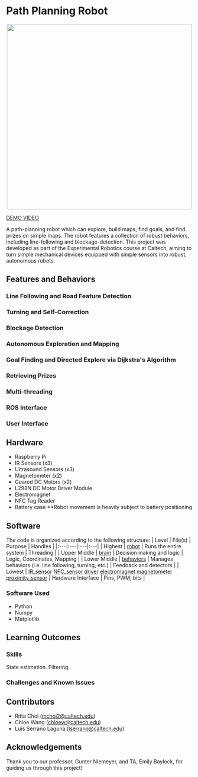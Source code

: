 # Path Planning Robot

<div align="center">
  <img src="https://github.com/user-attachments/assets/332d929c-6cd8-472c-bd2a-5496780ea97d" width="500">
</div>

[DEMO VIDEO](https://www.youtube.com/watch?v=NP6a2vPLHQw)

A path-planning robot which can explore, build maps, find goals, and find prizes on simple maps. The robot features a collection of robust behaviors, including line-following and blockage-detection. This project was developed as part of the Experimental Robotics course at Caltech, aiming to turn simple mechanical devices equipped with simple sensors into robust, autonomous robots.

## Features and Behaviors
### Line Following and Road Feature Detection

### Turning and Self-Correction

### Blockage Detection

### Autonomous Exploration and Mapping

### Goal Finding and Directed Explore via Dijkstra's Algorithm

### Retrieving Prizes

### Multi-threading

### ROS Interface

### User Interface

## Hardware
- Raspberry Pi
- IR Sensors (x3)
- Ultrasound Sensors (x3)
- Magnetometer (x2)
- Geared DC Motors (x2)
- L298N DC Motor Driver Module 
- Electromagnet
- NFC Tag Reader
- Battery case **Robot movement is heavily subject to battery positioning

## Software
The code is organized according to the following structure:
| Level | File(s) | Purpose | Handles |
|:---|:---|:---|:---|
| Highest | [robot](https://github.com/chloeewangg/path_planning_robot/blob/main/code/robot.py) | Runs the entire system | Threading |
| Upper Middle | [brain](https://github.com/chloeewangg/path_planning_robot/blob/main/code/brain.py) | Decision making and logic | Logic, Coordinates, Mapping | 
| Lower Middle | [behaviors](https://github.com/chloeewangg/path_planning_robot/blob/main/code/behaviors.py) | Manages behaviors (i.e. line following, turning, etc.) | Feedback and detectors |
| Lowest | [IR_sensor](https://github.com/chloeewangg/path_planning_robot/blob/main/code/IR_sensor.py) [NFC_sensor](https://github.com/chloeewangg/path_planning_robot/blob/main/code/NFC_sensor.py) [driver](https://github.com/chloeewangg/path_planning_robot/blob/main/code/driver.py) [electromagnet](https://github.com/chloeewangg/path_planning_robot/blob/main/code/electromagnet.py) [magnetometer](https://github.com/chloeewangg/path_planning_robot/blob/main/code/magnetometer.py) [proximity_sensor](https://github.com/chloeewangg/path_planning_robot/blob/main/code/proximity_sensor.py) | Hardware Interface | Pins, PWM, bits |

### Software Used
- Python
- Numpy
- Matplotlib

## Learning Outcomes

### Skills
State estimation.
Filtering.

### Challenges and Known Issues

## Contributors
- Ritta Choi (mchoi2@caltech.edu)
- Chloe Wang (chloew@caltech.edu)
- Luis Serrano Laguna (lserrano@caltech.edu)

## Acknowledgements
Thank you to our professor, Gunter Niemeyer, and TA, Emily Baylock, for guiding us through this project!
